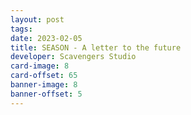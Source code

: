 ```yaml
---
layout: post
tags: 
date: 2023-02-05
title: SEASON - A letter to the future
developer: Scavengers Studio
card-image: 8
card-offset: 65
banner-image: 8
banner-offset: 5
---
```


